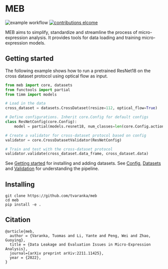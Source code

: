 # MEB
![example workflow](https://github.com/tvaranka/meb/workflows/Python%20application/badge.svg)
[![contributions elcome](https://img.shields.io/badge/contributions-welcome-brightgreen.svg?style=flat)](https://github.com/tvaranka/Cross-dataset-micro-expression/issues)

MEB aims to simplify, standardize and streamline the process of micro-expression analysis. It provides tools for data loading and training micro-expression models.

## Getting started

The following example shows how to run a pretrained ResNet18 on the cross dataset protocol using optical flow as input.

```python
from meb import core, datasets
from functools import partial
from timm import models

# Load in the data
cross_dataset = datasets.CrossDataset(resize=112, optical_flow=True)

# Define configurations. Inherit core.Config for default configs
class ResNetConfig(core.Config):
    model = partial(models.resnet18, num_classes=len(core.Config.action_units), pretrained=True)

# Create a validator for cross-dataset protocol based on config
validator = core.CrossDatasetValidator(ResNetConfig)

# Train and test with the cross-dataset protocol
validator.validate(cross_dataset.data_frame, cross_dataset.data)
```

See [Getting started](docs/getting_started.md) for installing and adding datasets. See [Config](docs/config.md), [Datasets](docs/datasets.md) and [Validation](docs/validation.md) for understanding the pipeline.

## Installing
```shell
git clone https://github.com/tvaranka/meb
cd meb
pip install -e .
```

## Citation
```
@article{meb,
  author = {Varanka, Tuomas and Li, Yante and Peng, Wei and Zhao, Guoying},
  title = {Data Leakage and Evaluation Issues in Micro-Expression Analysis},
  journal={arXiv preprint arXiv:2211.11425},
  year = {2022},
}
```
